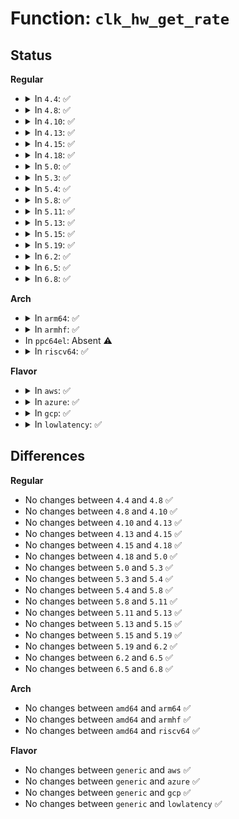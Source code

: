 # Function: <code>clk_hw_get_rate</code>

## Status
<b>Regular</b>
<ul>
<li>
<details>
<summary>In <code>4.4</code>: ✅</summary>

```c
long unsigned int clk_hw_get_rate(const struct clk_hw *hw);
```

**Collision:** Unique Global

**Inline:** No

**Transformation:** False

**Instances:**

```
In drivers/clk/clk.c (ffffffff816e4260)
Location: drivers/clk/clk.c:399
Inline: False
Direct callers:
  - drivers/clk/clk-composite.c:clk_composite_determine_rate
  - drivers/clk/clk-composite.c:clk_composite_determine_rate
```
**Symbols:**

```
ffffffff816e4260-ffffffff816e428d: clk_hw_get_rate (STB_GLOBAL)
```
</details>
</li>
<li>
<details>
<summary>In <code>4.8</code>: ✅</summary>

```c
long unsigned int clk_hw_get_rate(const struct clk_hw *hw);
```

**Collision:** Unique Global

**Inline:** No

**Transformation:** False

**Instances:**

```
In drivers/clk/clk.c (ffffffff81748620)
Location: drivers/clk/clk.c:300
Inline: False
Direct callers:
  - drivers/clk/clk-composite.c:clk_composite_determine_rate
  - drivers/clk/clk-composite.c:clk_composite_determine_rate
```
**Symbols:**

```
ffffffff81748620-ffffffff8174864f: clk_hw_get_rate (STB_GLOBAL)
```
</details>
</li>
<li>
<details>
<summary>In <code>4.10</code>: ✅</summary>

```c
long unsigned int clk_hw_get_rate(const struct clk_hw *hw);
```

**Collision:** Unique Global

**Inline:** No

**Transformation:** False

**Instances:**

```
In drivers/clk/clk.c (ffffffff81530ea0)
Location: drivers/clk/clk.c:300
Inline: False
Direct callers:
  - drivers/clk/clk-composite.c:clk_composite_determine_rate
  - drivers/clk/clk-composite.c:clk_composite_determine_rate
```
**Symbols:**

```
ffffffff81530ea0-ffffffff81530ecf: clk_hw_get_rate (STB_GLOBAL)
```
</details>
</li>
<li>
<details>
<summary>In <code>4.13</code>: ✅</summary>

```c
long unsigned int clk_hw_get_rate(const struct clk_hw *hw);
```

**Collision:** Unique Global

**Inline:** No

**Transformation:** False

**Instances:**

```
In drivers/clk/clk.c (ffffffff81544390)
Location: drivers/clk/clk.c:300
Inline: False
Direct callers:
  - drivers/clk/clk-composite.c:clk_composite_determine_rate
  - drivers/clk/clk-composite.c:clk_composite_determine_rate
```
**Symbols:**

```
ffffffff81544390-ffffffff815443bd: clk_hw_get_rate (STB_GLOBAL)
```
</details>
</li>
<li>
<details>
<summary>In <code>4.15</code>: ✅</summary>

```c
long unsigned int clk_hw_get_rate(const struct clk_hw *hw);
```

**Collision:** Unique Global

**Inline:** No

**Transformation:** False

**Instances:**

```
In drivers/clk/clk.c (ffffffff815a74a0)
Location: drivers/clk/clk.c:354
Inline: False
Direct callers:
  - drivers/clk/clk-composite.c:clk_composite_determine_rate
  - drivers/clk/clk-composite.c:clk_composite_determine_rate
```
**Symbols:**

```
ffffffff815a74a0-ffffffff815a74cd: clk_hw_get_rate (STB_GLOBAL)
```
</details>
</li>
<li>
<details>
<summary>In <code>4.18</code>: ✅</summary>

```c
long unsigned int clk_hw_get_rate(const struct clk_hw *hw);
```

**Collision:** Unique Global

**Inline:** No

**Transformation:** False

**Instances:**

```
In drivers/clk/clk.c (ffffffff815df120)
Location: drivers/clk/clk.c:369
Inline: False
Direct callers:
  - drivers/clk/clk-composite.c:clk_composite_determine_rate
  - drivers/clk/clk-composite.c:clk_composite_determine_rate
```
**Symbols:**

```
ffffffff815df120-ffffffff815df14f: clk_hw_get_rate (STB_GLOBAL)
```
</details>
</li>
<li>
<details>
<summary>In <code>5.0</code>: ✅</summary>

```c
long unsigned int clk_hw_get_rate(const struct clk_hw *hw);
```

**Collision:** Unique Global

**Inline:** No

**Transformation:** False

**Instances:**

```
In drivers/clk/clk.c (ffffffff815f8a50)
Location: drivers/clk/clk.c:367
Inline: False
Direct callers:
  - drivers/clk/clk-composite.c:clk_composite_determine_rate
  - drivers/clk/clk-composite.c:clk_composite_determine_rate
```
**Symbols:**

```
ffffffff815f8a50-ffffffff815f8a7f: clk_hw_get_rate (STB_GLOBAL)
```
</details>
</li>
<li>
<details>
<summary>In <code>5.3</code>: ✅</summary>

```c
long unsigned int clk_hw_get_rate(const struct clk_hw *hw);
```

**Collision:** Unique Global

**Inline:** No

**Transformation:** False

**Instances:**

```
In drivers/clk/clk.c (ffffffff8162ac60)
Location: drivers/clk/clk.c:479
Inline: False
Direct callers:
  - drivers/clk/clk-composite.c:clk_composite_determine_rate
  - drivers/clk/clk-composite.c:clk_composite_determine_rate
```
**Symbols:**

```
ffffffff8162ac60-ffffffff8162ac92: clk_hw_get_rate (STB_GLOBAL)
```
</details>
</li>
<li>
<details>
<summary>In <code>5.4</code>: ✅</summary>

```c
long unsigned int clk_hw_get_rate(const struct clk_hw *hw);
```

**Collision:** Unique Global

**Inline:** No

**Transformation:** False

**Instances:**

```
In drivers/clk/clk.c (ffffffff8164c710)
Location: drivers/clk/clk.c:485
Inline: False
Direct callers:
  - drivers/clk/clk-composite.c:clk_composite_determine_rate
  - drivers/clk/clk-composite.c:clk_composite_determine_rate
```
**Symbols:**

```
ffffffff8164c710-ffffffff8164c742: clk_hw_get_rate (STB_GLOBAL)
```
</details>
</li>
<li>
<details>
<summary>In <code>5.8</code>: ✅</summary>

```c
long unsigned int clk_hw_get_rate(const struct clk_hw *hw);
```

**Collision:** Unique Global

**Inline:** No

**Transformation:** False

**Instances:**

```
In drivers/clk/clk.c (ffffffff816fb7e0)
Location: drivers/clk/clk.c:489
Inline: False
Direct callers:
  - drivers/clk/clk-composite.c:clk_composite_determine_rate
  - drivers/clk/clk-composite.c:clk_composite_determine_rate
```
**Symbols:**

```
ffffffff816fb7e0-ffffffff816fb812: clk_hw_get_rate (STB_GLOBAL)
```
</details>
</li>
<li>
<details>
<summary>In <code>5.11</code>: ✅</summary>

```c
long unsigned int clk_hw_get_rate(const struct clk_hw *hw);
```

**Collision:** Unique Global

**Inline:** No

**Transformation:** False

**Instances:**

```
In drivers/clk/clk.c (ffffffff817186b0)
Location: drivers/clk/clk.c:489
Inline: False
Direct callers:
  - drivers/clk/clk-composite.c:clk_composite_determine_rate
  - drivers/clk/clk-composite.c:clk_composite_determine_rate
```
**Symbols:**

```
ffffffff817186b0-ffffffff817186e2: clk_hw_get_rate (STB_GLOBAL)
```
</details>
</li>
<li>
<details>
<summary>In <code>5.13</code>: ✅</summary>

```c
long unsigned int clk_hw_get_rate(const struct clk_hw *hw);
```

**Collision:** Unique Global

**Inline:** No

**Transformation:** False

**Instances:**

```
In drivers/clk/clk.c (ffffffff816f9990)
Location: drivers/clk/clk.c:489
Inline: False
Direct callers:
  - drivers/clk/clk-composite.c:clk_composite_determine_rate
  - drivers/clk/clk-composite.c:clk_composite_determine_rate
```
**Symbols:**

```
ffffffff816f9990-ffffffff816f99c2: clk_hw_get_rate (STB_GLOBAL)
```
</details>
</li>
<li>
<details>
<summary>In <code>5.15</code>: ✅</summary>

```c
long unsigned int clk_hw_get_rate(const struct clk_hw *hw);
```

**Collision:** Unique Global

**Inline:** No

**Transformation:** False

**Instances:**

```
In drivers/clk/clk.c (ffffffff817740f0)
Location: drivers/clk/clk.c:489
Inline: False
Direct callers:
  - drivers/clk/clk-composite.c:clk_composite_determine_rate
  - drivers/clk/clk-composite.c:clk_composite_determine_rate
```
**Symbols:**

```
ffffffff817740f0-ffffffff81774122: clk_hw_get_rate (STB_GLOBAL)
```
</details>
</li>
<li>
<details>
<summary>In <code>5.19</code>: ✅</summary>

```c
long unsigned int clk_hw_get_rate(const struct clk_hw *hw);
```

**Collision:** Unique Global

**Inline:** No

**Transformation:** False

**Instances:**

```
In drivers/clk/clk.c (ffffffff818a9b80)
Location: drivers/clk/clk.c:483
Inline: False
```
**Symbols:**

```
ffffffff818a9b80-ffffffff818a9bc0: clk_hw_get_rate (STB_GLOBAL)
```
</details>
</li>
<li>
<details>
<summary>In <code>6.2</code>: ✅</summary>

```c
long unsigned int clk_hw_get_rate(const struct clk_hw *hw);
```

**Collision:** Unique Global

**Inline:** No

**Transformation:** False

**Instances:**

```
In drivers/clk/clk.c (ffffffff819f4910)
Location: drivers/clk/clk.c:483
Inline: False
```
**Symbols:**

```
ffffffff819f4910-ffffffff819f4950: clk_hw_get_rate (STB_GLOBAL)
```
</details>
</li>
<li>
<details>
<summary>In <code>6.5</code>: ✅</summary>

```c
long unsigned int clk_hw_get_rate(const struct clk_hw *hw);
```

**Collision:** Unique Global

**Inline:** No

**Transformation:** False

**Instances:**

```
In drivers/clk/clk.c (ffffffff81a3d070)
Location: drivers/clk/clk.c:494
Inline: False
```
**Symbols:**

```
ffffffff81a3d070-ffffffff81a3d0b0: clk_hw_get_rate (STB_GLOBAL)
```
</details>
</li>
<li>
<details>
<summary>In <code>6.8</code>: ✅</summary>

```c
long unsigned int clk_hw_get_rate(const struct clk_hw *hw);
```

**Collision:** Unique Global

**Inline:** No

**Transformation:** False

**Instances:**

```
In drivers/clk/clk.c (ffffffff81a88930)
Location: drivers/clk/clk.c:494
Inline: False
```
**Symbols:**

```
ffffffff81a88930-ffffffff81a88970: clk_hw_get_rate (STB_GLOBAL)
```
</details>
</li>
</ul>
<b>Arch</b>
<ul>
<li>
<details>
<summary>In <code>arm64</code>: ✅</summary>

```c
long unsigned int clk_hw_get_rate(const struct clk_hw *hw);
```

**Collision:** Unique Global

**Inline:** No

**Transformation:** False

**Instances:**

```
In drivers/clk/clk.c (ffff8000107bb5a0)
Location: drivers/clk/clk.c:485
Inline: False
Direct callers:
  - drivers/clk/clk-composite.c:clk_composite_determine_rate
  - drivers/clk/clk-composite.c:clk_composite_determine_rate
  - drivers/clk/bcm/clk-bcm2835.c:bcm2835_clock_determine_rate
  - drivers/clk/rockchip/clk.c:rockchip_fractional_approximation
  - drivers/clk/rockchip/clk.c:rockchip_fractional_approximation
  - drivers/clk/rockchip/clk-pll.c:rockchip_rk3399_pll_init
  - drivers/clk/rockchip/clk-pll.c:rockchip_rk3066_pll_init
  - drivers/clk/rockchip/clk-pll.c:rockchip_rk3036_pll_init
  - drivers/clk/rockchip/clk-mmc-phase.c:rockchip_mmc_set_phase
  - drivers/clk/rockchip/clk-mmc-phase.c:rockchip_mmc_get_phase
  - drivers/clk/sunxi/clk-factors.c:clk_factors_determine_rate
  - drivers/clk/sunxi/clk-sun4i-tcon-ch1.c:tcon_ch1_determine_rate
  - drivers/clk/sunxi/clk-sun9i-cpus.c:sun9i_a80_cpus_clk_determine_rate
  - drivers/clk/sunxi-ng/ccu_mux.c:ccu_mux_helper_determine_rate
  - drivers/clk/sunxi-ng/ccu_mux.c:ccu_mux_helper_determine_rate
  - drivers/clk/sunxi-ng/ccu_phase.c:ccu_phase_set_phase
  - drivers/clk/sunxi-ng/ccu_phase.c:ccu_phase_set_phase
  - drivers/clk/sunxi-ng/ccu_phase.c:ccu_phase_get_phase
  - drivers/clk/sunxi-ng/ccu_phase.c:ccu_phase_get_phase
```
**Symbols:**

```
ffff8000107bb5a0-ffff8000107bb5f4: clk_hw_get_rate (STB_GLOBAL)
```
</details>
</li>
<li>
<details>
<summary>In <code>armhf</code>: ✅</summary>

```c
long unsigned int clk_hw_get_rate(const struct clk_hw *hw);
```

**Collision:** Unique Global

**Inline:** No

**Transformation:** False

**Instances:**

```
In drivers/clk/clk.c (c08e7388)
Location: drivers/clk/clk.c:485
Inline: False
Direct callers:
  - drivers/clk/clk-composite.c:clk_composite_determine_rate
  - drivers/clk/clk-composite.c:clk_composite_determine_rate
  - drivers/clk/mvebu/clk-cpu.c:clk_cpu_set_rate
  - drivers/clk/rockchip/clk.c:rockchip_fractional_approximation
  - drivers/clk/rockchip/clk.c:rockchip_fractional_approximation
  - drivers/clk/rockchip/clk-pll.c:rockchip_rk3399_pll_init
  - drivers/clk/rockchip/clk-pll.c:rockchip_rk3066_pll_init
  - drivers/clk/rockchip/clk-pll.c:rockchip_rk3036_pll_init
  - drivers/clk/rockchip/clk-mmc-phase.c:rockchip_mmc_set_phase
  - drivers/clk/rockchip/clk-mmc-phase.c:rockchip_mmc_get_phase
  - drivers/clk/samsung/clk-cpu.c:exynos5433_cpuclk_notifier_cb
  - drivers/clk/samsung/clk-cpu.c:exynos_cpuclk_notifier_cb
  - drivers/clk/tegra/clk-pll.c:clk_pllu_tegra114_enable
  - drivers/clk/tegra/clk-pll.c:clk_pllu_enable
  - drivers/clk/tegra/clk-emc.c:emc_set_rate
  - drivers/clk/tegra/clk-emc.c:emc_determine_rate
  - drivers/clk/tegra/clk-emc.c:emc_recalc_rate
  - drivers/clk/ti/clkt_dpll.c:omap2_dpll_round_rate
  - drivers/clk/ti/clkt_dpll.c:omap2_dpll_round_rate
  - drivers/clk/ti/clkt_dpll.c:omap2_get_dpll_rate
  - drivers/clk/ti/clkt_dpll.c:omap2_get_dpll_rate
  - drivers/clk/ti/dpll3xxx.c:omap3_noncore_dpll_set_rate
  - drivers/clk/ti/dpll3xxx.c:omap3_noncore_dpll_determine_rate
  - drivers/clk/ti/dpll3xxx.c:omap3_noncore_dpll_enable
  - drivers/clk/ti/dpll3xxx.c:omap3_noncore_dpll_enable
  - drivers/clk/ti/dpll3xxx.c:omap3_noncore_dpll_program
  - drivers/clk/ti/dpll3xxx.c:omap3_noncore_dpll_program
  - drivers/clk/ti/dpll44xx.c:omap4_dpll_regm4xen_determine_rate
  - drivers/clk/ti/dpll44xx.c:omap4_dpll_regm4xen_round_rate
```
**Symbols:**

```
c08e7388-c08e73d0: clk_hw_get_rate (STB_GLOBAL)
```
</details>
</li>
<li>
In <code>ppc64el</code>: Absent ⚠️
</li>
<li>
<details>
<summary>In <code>riscv64</code>: ✅</summary>

```c
long unsigned int clk_hw_get_rate(const struct clk_hw *hw);
```

**Collision:** Unique Global

**Inline:** No

**Transformation:** False

**Instances:**

```
In drivers/clk/clk.c (ffffffe00050a3d8)
Location: drivers/clk/clk.c:485
Inline: False
Direct callers:
  - drivers/clk/clk-composite.c:clk_composite_determine_rate
  - drivers/clk/clk-composite.c:clk_composite_determine_rate
```
**Symbols:**

```
ffffffe00050a3d8-ffffffe00050a416: clk_hw_get_rate (STB_GLOBAL)
```
</details>
</li>
</ul>
<b>Flavor</b>
<ul>
<li>
<details>
<summary>In <code>aws</code>: ✅</summary>

```c
long unsigned int clk_hw_get_rate(const struct clk_hw *hw);
```

**Collision:** Unique Global

**Inline:** No

**Transformation:** False

**Instances:**

```
In drivers/clk/clk.c (ffffffff81612770)
Location: drivers/clk/clk.c:485
Inline: False
Direct callers:
  - drivers/clk/clk-composite.c:clk_composite_determine_rate
  - drivers/clk/clk-composite.c:clk_composite_determine_rate
```
**Symbols:**

```
ffffffff81612770-ffffffff816127a2: clk_hw_get_rate (STB_GLOBAL)
```
</details>
</li>
<li>
<details>
<summary>In <code>azure</code>: ✅</summary>

```c
long unsigned int clk_hw_get_rate(const struct clk_hw *hw);
```

**Collision:** Unique Global

**Inline:** No

**Transformation:** False

**Instances:**

```
In drivers/clk/clk.c (ffffffff81606cc0)
Location: drivers/clk/clk.c:485
Inline: False
Direct callers:
  - drivers/clk/clk-composite.c:clk_composite_determine_rate
  - drivers/clk/clk-composite.c:clk_composite_determine_rate
```
**Symbols:**

```
ffffffff81606cc0-ffffffff81606cf2: clk_hw_get_rate (STB_GLOBAL)
```
</details>
</li>
<li>
<details>
<summary>In <code>gcp</code>: ✅</summary>

```c
long unsigned int clk_hw_get_rate(const struct clk_hw *hw);
```

**Collision:** Unique Global

**Inline:** No

**Transformation:** False

**Instances:**

```
In drivers/clk/clk.c (ffffffff81640550)
Location: drivers/clk/clk.c:485
Inline: False
Direct callers:
  - drivers/clk/clk-composite.c:clk_composite_determine_rate
  - drivers/clk/clk-composite.c:clk_composite_determine_rate
```
**Symbols:**

```
ffffffff81640550-ffffffff81640582: clk_hw_get_rate (STB_GLOBAL)
```
</details>
</li>
<li>
<details>
<summary>In <code>lowlatency</code>: ✅</summary>

```c
long unsigned int clk_hw_get_rate(const struct clk_hw *hw);
```

**Collision:** Unique Global

**Inline:** No

**Transformation:** False

**Instances:**

```
In drivers/clk/clk.c (ffffffff8165a8a0)
Location: drivers/clk/clk.c:485
Inline: False
Direct callers:
  - drivers/clk/clk-composite.c:clk_composite_determine_rate
  - drivers/clk/clk-composite.c:clk_composite_determine_rate
```
**Symbols:**

```
ffffffff8165a8a0-ffffffff8165a8d2: clk_hw_get_rate (STB_GLOBAL)
```
</details>
</li>
</ul>

## Differences
<b>Regular</b>
<ul>
<li>
No changes between <code>4.4</code> and <code>4.8</code> ✅
</li>
<li>
No changes between <code>4.8</code> and <code>4.10</code> ✅
</li>
<li>
No changes between <code>4.10</code> and <code>4.13</code> ✅
</li>
<li>
No changes between <code>4.13</code> and <code>4.15</code> ✅
</li>
<li>
No changes between <code>4.15</code> and <code>4.18</code> ✅
</li>
<li>
No changes between <code>4.18</code> and <code>5.0</code> ✅
</li>
<li>
No changes between <code>5.0</code> and <code>5.3</code> ✅
</li>
<li>
No changes between <code>5.3</code> and <code>5.4</code> ✅
</li>
<li>
No changes between <code>5.4</code> and <code>5.8</code> ✅
</li>
<li>
No changes between <code>5.8</code> and <code>5.11</code> ✅
</li>
<li>
No changes between <code>5.11</code> and <code>5.13</code> ✅
</li>
<li>
No changes between <code>5.13</code> and <code>5.15</code> ✅
</li>
<li>
No changes between <code>5.15</code> and <code>5.19</code> ✅
</li>
<li>
No changes between <code>5.19</code> and <code>6.2</code> ✅
</li>
<li>
No changes between <code>6.2</code> and <code>6.5</code> ✅
</li>
<li>
No changes between <code>6.5</code> and <code>6.8</code> ✅
</li>
</ul>
<b>Arch</b>
<ul>
<li>
No changes between <code>amd64</code> and <code>arm64</code> ✅
</li>
<li>
No changes between <code>amd64</code> and <code>armhf</code> ✅
</li>
<li>
No changes between <code>amd64</code> and <code>riscv64</code> ✅
</li>
</ul>
<b>Flavor</b>
<ul>
<li>
No changes between <code>generic</code> and <code>aws</code> ✅
</li>
<li>
No changes between <code>generic</code> and <code>azure</code> ✅
</li>
<li>
No changes between <code>generic</code> and <code>gcp</code> ✅
</li>
<li>
No changes between <code>generic</code> and <code>lowlatency</code> ✅
</li>
</ul>
